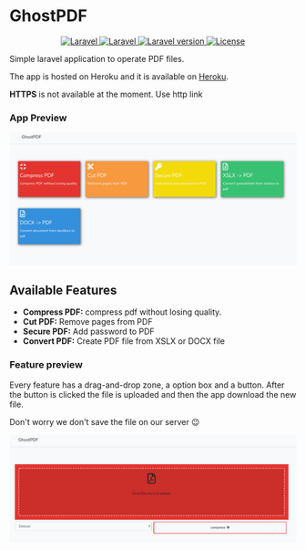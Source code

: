 <p align="center">
    <h1>GhostPDF</h1>
</p>

<p align="center">
    <a href="https://packagist.org/packages/laravel/framework">
        <img src="https://img.shields.io/badge/laravel-%23FF2D20.svg" alt="Laravel">
    </a>
    <a href="https://packagist.org/packages/laravel/framework">
        <img src="https://poser.pugx.org/laravel/laravel/version" alt="Laravel">
    </a>
    <a href="https://packagist.org/packages/laravel/framework">
        <img src="https://img.shields.io/badge/heroku-%23430098.svg" alt="Laravel version">
    </a>
    <a href="https://packagist.org/packages/laravel/framework">
        <img src="https://poser.pugx.org/laravel/framework/license.svg" alt="License">
    </a>
</p>

Simple laravel application to operate PDF files. 

The app is hosted on Heroku and it is available on [Heroku](http://ghostpdf.herokuapp.com). 

**HTTPS** is not available at the moment. Use http link

### App Preview

![alt text](public/img/docs/ghostpdf_home.png)

## Available Features

- **Compress PDF:** compress pdf without losing quality.
- **Cut PDF:** Remove pages from PDF
- **Secure PDF:** Add password to PDF
- **Convert PDF:** Create PDF file from XSLX or DOCX file

### Feature preview

Every feature has a drag-and-drop zone, a option box and a button. After the button is clicked the file is uploaded and then the app download the new file. 

Don't worry we don't save the file on our server :wink:

![alt text](public/img/docs/ghostpdf_1.png)
